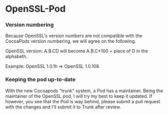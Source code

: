 OpenSSL-Pod
===========


### Version numbering 

Because OpenSSL's version numbers are not compatible with the CocoaPods version numbering, we will agree on the following.

OpenSSL version: A.B.CD will become A.B.C*100 + place of D in the alphabeth.


Example: OpenSSL 1.0.1h => OpenSSL 1.0.108

### Keeping the pod up-to-date

With the new Cocoapods "trunk" system, a Pod has a maintainer. Being the maintainer of the OpenSSL pod, I will try my best to keep it updated. If however, you see that the Pod is way behind, please submit a pull request with the changes and I'll submit it to Trunk after review.
